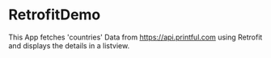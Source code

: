 # RetrofitDemo
This App fetches 'countries' Data from https://api.printful.com using Retrofit and displays the details in a listview.
